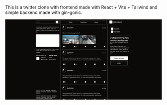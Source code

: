 This is a twitter clone with frontend made with React + Vite + Tailwind and simple backend made with gin-gonic.

![screenshot](./public/Screenshot_20250622_102156.jpg)
